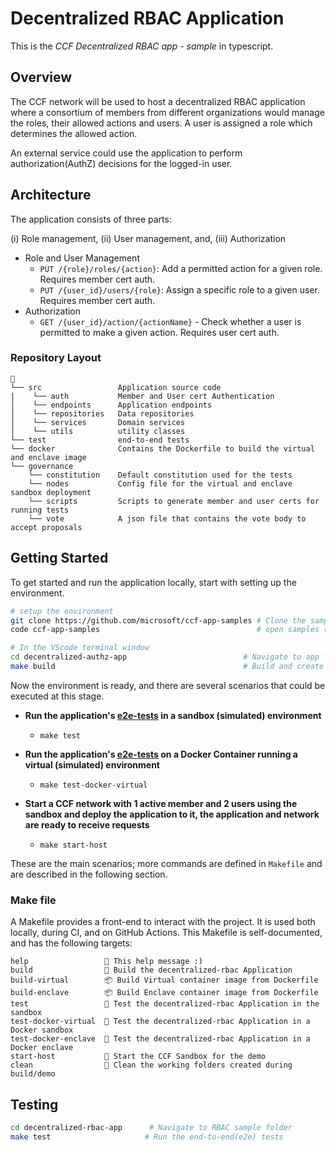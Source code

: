 # Decentralized RBAC Application

This is the _CCF Decentralized RBAC app - sample_ in typescript.

## Overview

The CCF network will be used to host a decentralized RBAC application where a consortium of members from different organizations would manage the roles, their allowed actions and users. A user is assigned a role which determines the allowed action.

An external service could use the application to perform authorization(AuthZ) decisions for the logged-in user.

## Architecture

The application consists of three parts:

(i) Role management,
(ii) User management, and,
(iii) Authorization

- Role and User Management
  - `PUT /{role}/roles/{action}`: Add a permitted action for a given role. Requires member cert auth.
  - `PUT /{user_id}/users/{role}`: Assign a specific role to a given user. Requires member cert auth.
- Authorization
  - `GET /{user_id}/action/{actionName}` - Check whether a user is permitted to make a given action. Requires user cert auth.

### Repository Layout

```text
📂
└── src                 Application source code
|    └── auth           Member and User cert Authentication
│    └── endpoints      Application endpoints
│    └── repositories   Data repositories
│    └── services       Domain services
│    └── utils          utility classes
└── test                end-to-end tests
└── docker              Contains the Dockerfile to build the virtual and enclave image
└── governance
    └── constitution    Default constitution used for the tests
    └── nodes           Config file for the virtual and enclave sandbox deployment
    └── scripts         Scripts to generate member and user certs for running tests
    └── vote            A json file that contains the vote body to accept proposals

```

## Getting Started

To get started and run the application locally, start with setting up the environment.

```bash
# setup the environment
git clone https://github.com/microsoft/ccf-app-samples # Clone the samples repository
code ccf-app-samples                                   # open samples repository in Visual studio code

# In the VScode terminal window
cd decentralized-authz-app                          # Navigate to app folder
make build                                          # Build and create the application deployment bundle
```

Now the environment is ready, and there are several scenarios that could be executed at this stage.

- **Run the application's [e2e-tests](./test/test.sh) in a sandbox (simulated) environment**

  - `make test`

- **Run the application's [e2e-tests](./test/test.sh) on a Docker Container running a virtual (simulated) environment**

  - `make test-docker-virtual`

- **Start a CCF network with 1 active member and 2 users using the sandbox and deploy the application to it, the application and network are ready to receive requests**

  - `make start-host`

These are the main scenarios; more commands are defined in `Makefile` and are described in the following section.

### Make file

A Makefile provides a front-end to interact with the project. It is used both locally, during CI, and on GitHub Actions. This Makefile is self-documented, and has the following targets:

```text
help                 💬 This help message :)
build                🔨 Build the decentralized-rbac Application
build-virtual        📦 Build Virtual container image from Dockerfile
build-enclave        📦 Build Enclave container image from Dockerfile
test                 🧪 Test the decentralized-rbac Application in the sandbox
test-docker-virtual  🧪 Test the decentralized-rbac Application in a Docker sandbox
test-docker-enclave  🧪 Test the decentralized-rbac Application in a Docker enclave
start-host           🏁 Start the CCF Sandbox for the demo
clean                🧹 Clean the working folders created during build/demo
```

## Testing

```bash
cd decentralized-rbac-app      # Navigate to RBAC sample folder
make test                     # Run the end-to-end(e2e) tests
```
